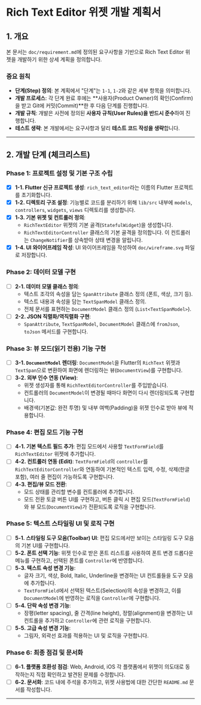 # Rich Text Editor 위젯 개발 계획서

## 1. 개요

본 문서는 `doc/requirement.md`에 정의된 요구사항을 기반으로 Rich Text Editor 위젯을 개발하기 위한 상세 계획을 정의합니다.

### **중요 원칙**
- **단계(Step) 정의**: 본 계획에서 "단계"는 `1-1`, `1-2`와 같은 세부 항목을 의미합니다.
- **개발 프로세스**: 각 단계 완료 후에는 **사용자(Product Owner)의 확인(Confirm)을 받고 Git에 커밋(Commit)**한 후 다음 단계를 진행합니다.
- **개발 규칙**: 개발은 사전에 정의된 **사용자 규칙(User Rules)을 반드시 준수**하여 진행합니다.
- **테스트 생략**: 본 개발에서는 요구사항과 달리 **테스트 코드 작성을 생략**합니다.

---

## 2. 개발 단계 (체크리스트)

### Phase 1: 프로젝트 설정 및 기본 구조 수립
- [x] **1-1. Flutter 신규 프로젝트 생성**: `rich_text_editor`라는 이름의 Flutter 프로젝트를 초기화합니다.
- [x] **1-2. 디렉토리 구조 설정**: 기능별로 코드를 분리하기 위해 `lib/src` 내부에 `models`, `controllers`, `widgets`, `views` 디렉토리를 생성합니다.
- [x] **1-3. 기본 위젯 및 컨트롤러 정의**:
    - `RichTextEditor` 위젯의 기본 골격(`StatefulWidget`)을 생성합니다.
    - `RichTextEditorController` 클래스의 기본 골격을 정의합니다. 이 컨트롤러는 `ChangeNotifier`를 상속받아 상태 변경을 알립니다.
- [x] **1-4. UI 와이어프레임 작성**: UI 와이어프레임을 작성하여 `doc/wireframe.svg` 파일로 저장합니다.

### Phase 2: 데이터 모델 구현
- [ ] **2-1. 데이터 모델 클래스 정의**:
    - 텍스트 조각의 속성을 담는 `SpanAttribute` 클래스 정의 (폰트, 색상, 크기 등).
    - 텍스트 내용과 속성을 담는 `TextSpanModel` 클래스 정의.
    - 전체 문서를 표현하는 `DocumentModel` 클래스 정의 (`List<TextSpanModel>`).
- [ ] **2-2. JSON 직렬화/역직렬화 구현**:
    - `SpanAttribute`, `TextSpanModel`, `DocumentModel` 클래스에 `fromJson`, `toJson` 메서드를 구현합니다.

### Phase 3: 뷰 모드(읽기 전용) 기능 구현
- [ ] **3-1. `DocumentModel` 렌더링**: `DocumentModel`을 Flutter의 `RichText` 위젯과 `TextSpan`으로 변환하여 화면에 렌더링하는 뷰(`DocumentView`)를 구현합니다.
- [ ] **3-2. 외부 인수 연동 (View)**:
    - 위젯 생성자를 통해 `RichTextEditorController`를 주입받습니다.
    - 컨트롤러의 `DocumentModel`이 변경될 때마다 화면이 다시 렌더링되도록 구현합니다.
    - 배경색(기본값: 완전 투명) 및 내부 여백(Padding)을 위젯 인수로 받아 뷰에 적용합니다.

### Phase 4: 편집 모드 기능 구현
- [ ] **4-1. 기본 텍스트 필드 추가**: 편집 모드에서 사용할 `TextFormField`를 `RichTextEditor` 위젯에 추가합니다.
- [ ] **4-2. 컨트롤러 연동 (Edit)**: `TextFormField`의 `controller`를 `RichTextEditorController`와 연동하여 기본적인 텍스트 입력, 수정, 삭제(한글 포함), 여러 줄 편집이 가능하도록 구현합니다.
- [ ] **4-3. 편집/뷰 모드 전환**:
    - 모드 상태를 관리할 변수를 컨트롤러에 추가합니다.
    - 모드 전환 토글 버튼 UI를 구현하고, 버튼 클릭 시 편집 모드(`TextFormField`)와 뷰 모드(`DocumentView`)가 전환되도록 로직을 구현합니다.

### Phase 5: 텍스트 스타일링 UI 및 로직 구현
- [ ] **5-1. 스타일링 도구 모음(Toolbar) UI**: 편집 모드에서만 보이는 스타일링 도구 모음의 기본 UI를 구현합니다.
- [ ] **5-2. 폰트 선택 기능**: 위젯 인수로 받은 폰트 리스트를 사용하여 폰트 변경 드롭다운 메뉴를 구현하고, 선택된 폰트를 `Controller`에 반영합니다.
- [ ] **5-3. 텍스트 속성 변경 기능**:
    - 글자 크기, 색상, Bold, Italic, Underline을 변경하는 UI 컨트롤들을 도구 모음에 추가합니다.
    - `TextFormField`에서 선택된 텍스트(Selection)의 속성을 변경하고, 이를 `DocumentModel`에 반영하는 로직을 `Controller`에 구현합니다.
- [ ] **5-4. 단락 속성 변경 기능**:
    - 장평(letter spacing), 줄 간격(line height), 정렬(alignment)을 변경하는 UI 컨트롤을 추가하고 `Controller`에 관련 로직을 구현합니다.
- [ ] **5-5. 고급 속성 변경 기능**:
    - 그림자, 외곽선 효과를 적용하는 UI 및 로직을 구현합니다.

### Phase 6: 최종 점검 및 문서화
- [ ] **6-1. 플랫폼 호환성 점검**: Web, Android, iOS 각 플랫폼에서 위젯이 의도대로 동작하는지 직접 확인하고 발견된 문제를 수정합니다.
- [ ] **6-2. 문서화**: 코드 내에 주석을 추가하고, 위젯 사용법에 대한 간단한 `README.md` 문서를 작성합니다.

--- 